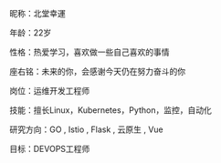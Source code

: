 昵称：北堂幸運

年龄：22岁

性格：热爱学习，喜欢做一些自己喜欢的事情

座右铭：未来的你，会感谢今天仍在努力奋斗的你

岗位：运维开发工程师

技能：擅长Linux，Kubernetes，Python，监控，自动化

研究方向：GO , Istio , Flask , 云原生 , Vue

目标：DEVOPS工程师
